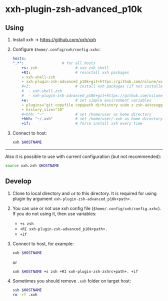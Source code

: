 # xxh-plugin-zsh-advanced_p10k

## Using

1. Install xxh -> <https://github.com/xxh/xxh>

2. Configure `$home/.config/xxh/config.xxhc`:

    ```yaml
    hosts:
    ".*":                 # for all hosts
        +s: zsh                 # use zsh shell
        +RI:                    # reinstall xxh packages
        - xxh-shell-zsh
        - xxh-plugin-zsh-advanced_p10k+git+https://github.com/nilune/xxh-plugin-zsh-advanced_p10k
        #+I:                    # install xxh packages (if not installed)
        #  - xxh-shell-zsh
        #  - xxh-plugin-zsh-advanced_p10k+git+https://github.com/nilune/xxh-plugin-zsh-advanced_p10k
        +e:                     # set simple environment variables
        - plugins="git copyfile copypath dirhistory sudo z zsh-autosuggestions fast-syntax-highlighting fzf-zsh-plugin"
        - history_size="20"
        #+hhh: "~"              # set /home/user as home directory
        +hhh: "~/.xxh"          # set /home/user/.xxh as home directory
        +if:                    # force install xxh every time
    ```

3. Connect to host:

    ```bash
    xxh $HOSTNAME
    ```

---

Also it is possible to use with current configuration (but not recommended):

```bash
source xxh.zsh $HOSTNAME
```

## Develop

1. Clone to local directory and `cd` to this directory. It is required for using plugin by argument `xxh-plugin-zsh-advanced_p10k+path+.`

2. You can use or not use xxh config file (`$home/.config/xxh/config.xxhc`). If you do not using it, then use variables:
   - `+s zsh`
   - `+RI xxh-plugin-zsh-advanced_p10k+path+.`
   - `+if`

3. Connect to host, for example:

    ```bash
    xxh $HOSTNAME
    ```

    or

    ```bash
    xxh $HOSTNAME +s zsh +RI xxh-plugin-zsh-zshrc+path+. +if
    ```

4. Sometimes you should remove `.xxh` folder on target host:

    ```bash
    ssh $HOSTNAME
    rm -rf .xxh
    ```
